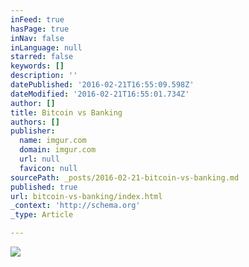 ```yaml
---
inFeed: true
hasPage: true
inNav: false
inLanguage: null
starred: false
keywords: []
description: ''
datePublished: '2016-02-21T16:55:09.598Z'
dateModified: '2016-02-21T16:55:01.734Z'
author: []
title: Bitcoin vs Banking
authors: []
publisher:
  name: imgur.com
  domain: imgur.com
  url: null
  favicon: null
sourcePath: _posts/2016-02-21-bitcoin-vs-banking.md
published: true
url: bitcoin-vs-banking/index.html
_context: 'http://schema.org'
_type: Article

---
```

![](http://i.imgur.com/9vqwxwn.png)